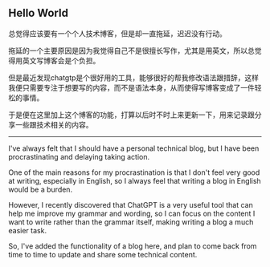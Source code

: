 ## Hello World

总觉得应该要有一个个人技术博客，但是却一直拖延，迟迟没有行动。

拖延的一个主要原因是因为我觉得自己不是很擅长写作，尤其是用英文，所以总觉得用英文写博客会是个负担。

但是最近发现chatgtp是个很好用的工具，能够很好的帮我修改语法跟措辞，这样我便只需要专注于想要写的内容，而不是语法本身，从而使得写博客变成了一件轻松的事情。

于是便在这里加上这个博客的功能，打算以后时不时上来更新一下，用来记录跟分享一些跟技术相关的内容。

---

I've always felt that I should have a personal technical blog, but I have been procrastinating and delaying taking action.

One of the main reasons for my procrastination is that I don't feel very good at writing, especially in English, so I always feel that writing a blog in English would be a burden.

However, I recently discovered that ChatGPT is a very useful tool that can help me improve my grammar and wording, so I can focus on the content I want to write rather than the grammar itself, making writing a blog a much easier task.

So, I've added the functionality of a blog here, and plan to come back from time to time to update and share some technical content.